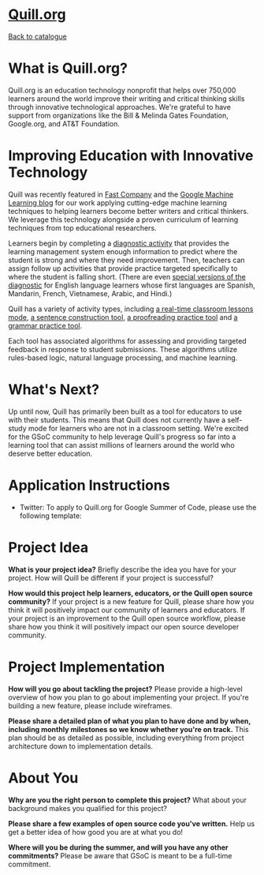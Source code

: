 
# [Quill.org](https://quill.org)

[Back to catalogue](../README.md#quillorg)

# What is Quill.org?
Quill.org is an education technology nonprofit that helps over 750,000 learners around the world improve their writing and critical thinking skills through innovative technological approaches. We're grateful to have support from organizations like the Bill & Melinda Gates Foundation, Google.org, and AT&T Foundation.

# Improving Education with Innovative Technology
Quill was recently featured in [Fast Company](https://www.fastcompany.com/40458272/this-machine-learning-powered-software-teaches-kids-to-be-better-writers) and the [Google Machine Learning blog](https://blog.google/topics/machine-learning/quillorg-better-writing-machine-learning/) for our work applying cutting-edge machine learning techniques to helping learners become better writers and critical thinkers. We leverage this technology alongside a proven curriculum of learning techniques from top educational researchers. 

Learners begin by completing a [diagnostic activity](https://www.quill.org/tools/diagnostic) that provides the learning management system enough information to predict where the student is strong and where they need improvement. Then, teachers can assign follow up activities that provide practice targeted specifically to where the student is falling short. (There are even [special versions of the diagnostic](https://medium.com/writing-with-quill/quill-org-launches-ell-diagnostic-ac2dd65de692) for English language learners whose first languages are Spanish, Mandarin, French, Vietnamese, Arabic, and Hindi.)

Quill has a variety of activity types, including [a real-time classroom lessons mode](https://www.quill.org/tools/lessons), [a sentence construction tool](https://www.quill.org/tools/connect), [a proofreading practice tool](https://www.quill.org/tools/proofreader) and [a grammar practice tool](https://www.quill.org/tools/grammar).

Each tool has associated algorithms for assessing and providing targeted feedback in response to student submissions. These algorithms utilize rules-based logic, natural language processing, and machine learning.

# What's Next?

Up until now, Quill has primarily been built as a tool for educators to use with their students. This means that Quill does not currently have a self-study mode for learners who are not in a classroom setting. We're excited for the GSoC community to help leverage Quill's progress so far into a learning tool that can assist millions of learners around the world who deserve better education.

# Application Instructions

* Twitter: To apply to Quill.org for Google Summer of Code, please use the following template:

# Project Idea
**What is your project idea?**
Briefly describe the idea you have for your project. How will Quill be different if your project is successful?

**How would this project help learners, educators, or the Quill open source community?**
If your project is a new feature for Quill, please share how you think it will positively impact our community of learners and educators. If your project is an improvement to the Quill open source workflow, please share how you think it will positively impact our open source developer community.

# Project Implementation
**How will you go about tackling the project?**
Please provide a high-level overview of how you plan to go about implementing your project. If you're building a new feature, please include wireframes.

**Please share a detailed plan of what you plan to have done and by when, including monthly milestones so we know whether you're on track.**
This plan should be as detailed as possible, including everything from project architecture down to implementation details.

# About You
**Why are you the right person to complete this project?**
What about your background makes you qualified for this project?

**Please share a few examples of open source code you've written.**
Help us get a better idea of how good you are at what you do!

**Where will you be during the summer, and will you have any other commitments?**
Please be aware that GSoC is meant to be a full-time commitment.